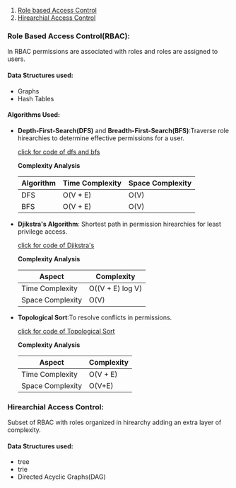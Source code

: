<ol>
<li><a href="#role-based-access-controlrbac">Role based Access Control</a></li>
<li><a href="#hirearchial-access-control">Hirearchial Access Control</a></li>
</ol>

### Role Based Access Control(RBAC):

In RBAC permissions are associated with roles and roles are assigned to users.

#### Data Structures used:

- Graphs
- Hash Tables

#### Algorithms Used:

- <b>Depth-First-Search(DFS)</b> and <b>Breadth-First-Search(BFS)</b>:Traverse role hirearchies to determine effective permissions for a user.

  [click for code of dfs and bfs](codes/Graph.md)

  <b>Complexity Analysis</b>

  | **Algorithm** | **Time Complexity** | **Space Complexity** |
  | ------------- | ------------------- | -------------------- |
  | DFS           | O(V \* E)           | O(V)                 |
  | BFS           | O(V + E)            | O(V)                 |

- <b>Djikstra's Algorithm</b>: Shortest path in permission hirearchies for least privilege access.

  [click for code of Djikstra's](code/djikstra.cpp)

  <b>Complexity Analysis</b>

  | **Aspect**       | **Complexity**   |
  | ---------------- | ---------------- |
  | Time Complexity  | O((V + E) log V) |
  | Space Complexity | O(V)             |

- <b>Topological Sort</b>:To resolve conflicts in permissions.

  [click for code of Topological Sort](code/topo.cpp)

  <b>Complexity Analysis</b>

  | **Aspect**       | **Complexity** |
  | ---------------- | -------------- |
  | Time Complexity  | O(V + E)       |
  | Space Complexity | O(V+E)         |

### Hirearchial Access Control:

Subset of RBAC with roles organized in hirearchy adding an extra layer of complexity.

#### Data Structures used:

- tree
- trie
- Directed Acyclic Graphs(DAG)
